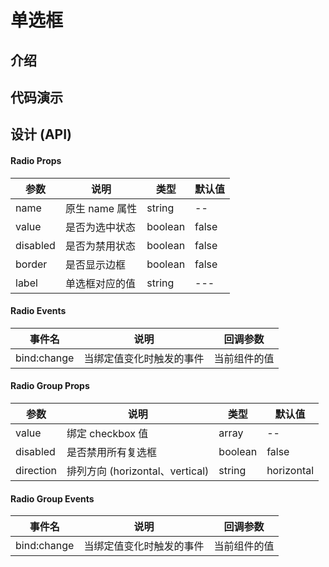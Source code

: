 # 单选框

## 介绍

## 代码演示

## 设计 (API)

#### Radio Props

| 参数     | 说明           | 类型    | 默认值 |
| -------- | -------------- | ------- | ------ |
| name     | 原生 name 属性 | string  | --     |
| value    | 是否为选中状态 | boolean | false  |
| disabled | 是否为禁用状态 | boolean | false  |
| border   | 是否显示边框   | boolean | false  |
| label    | 单选框对应的值 | string  | ---    |

#### Radio Events

| 事件名      | 说明                     | 回调参数     |
| ----------- | ------------------------ | ------------ |
| bind:change | 当绑定值变化时触发的事件 | 当前组件的值 |

#### Radio Group Props

| 参数      | 说明                            | 类型    | 默认值     |
| --------- | ------------------------------- | ------- | ---------- |
| value     | 绑定 checkbox 值                | array   | --         |
| disabled  | 是否禁用所有复选框              | boolean | false      |
| direction | 排列方向 (horizontal、vertical) | string  | horizontal |

#### Radio Group Events

| 事件名      | 说明                     | 回调参数     |
| ----------- | ------------------------ | ------------ |
| bind:change | 当绑定值变化时触发的事件 | 当前组件的值 |
